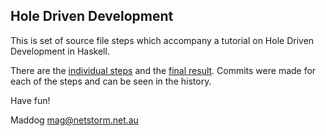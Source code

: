 ## Hole Driven Development

This is set of source file steps which accompany a tutorial on
Hole Driven Development in Haskell.

There are the [individual steps](src/steps) and the 
[final result](src/code/Hdd.hs).  Commits were made 
for each of the steps and can be seen in the history.

Have fun!

Maddog
mag@netstorm.net.au
